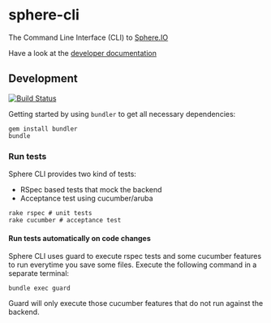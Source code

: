 sphere-cli
==========

The Command Line Interface (CLI) to [Sphere.IO](http://sphere.io)

Have a look at the [developer documentation](http://dev.sphere.io/CLI.html)

## Development

[![Build Status](https://travis-ci.org/commercetools/sphere-cli.png)](https://travis-ci.org/commercetools/sphere-cli)

Getting started by using `bundler` to get all necessary dependencies:
```
gem install bundler
bundle
```

### Run tests

Sphere CLI provides two kind of tests:
- RSpec based tests that mock the backend
- Acceptance test using cucumber/aruba

```
rake rspec # unit tests
rake cucumber # acceptance test
```

#### Run tests automatically on code changes

Sphere CLI uses guard to execute rspec tests and some cucumber features to run everytime you save some files.
Execute the following command in a separate terminal:
```
bundle exec guard
```

Guard will only execute those cucumber features that do not run against the backend.
